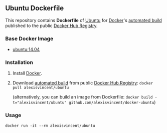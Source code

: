 ## Ubuntu Dockerfile


This repository contains **Dockerfile** of [Ubuntu](http://www.ubuntu.com/) for [Docker](https://www.docker.com/)'s [automated build](https://registry.hub.docker.com/u/alexisvincent/ubuntu/) published to the public [Docker Hub Registry](https://registry.hub.docker.com/).


### Base Docker Image

* [ubuntu:14.04](https://registry.hub.docker.com/u/library/ubuntu/)


### Installation

1. Install [Docker](https://www.docker.com/).

2. Download [automated build](https://registry.hub.docker.com/u/alexisvincent/ubuntu/) from public [Docker Hub Registry](https://registry.hub.docker.com/): `docker pull alexisvincent/ubuntu`

   (alternatively, you can build an image from Dockerfile: `docker build -t="alexisvincent/ubuntu" github.com/alexisvincent/docker-ubuntu`)


### Usage

    docker run -it --rm alexisvincent/ubuntu

